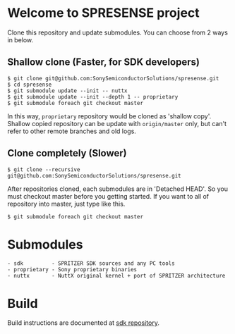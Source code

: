# Welcome to SPRESENSE project

Clone this repository and update submodules. You can choose from 2 ways in below.

## Shallow clone (Faster, for SDK developers)

```
$ git clone git@github.com:SonySemiconductorSolutions/spresense.git
$ cd spresense
$ git submodule update --init -- nuttx
$ git submodule update --init --depth 1 -- proprietary
$ git submodule foreach git checkout master
```

In this way, `proprietary` repository would be cloned as 'shallow copy'.
Shallow copied repository can be update with `origin/master` only, but can't
refer to other remote branches and old logs.

## Clone completely (Slower)

```
$ git clone --recursive git@github.com:SonySemiconductorSolutions/spresense.git
```

After repositories cloned, each submodules are in 'Detached HEAD'.
So you must checkout master before you getting started.
If you want to all of repository into master, just type like this.

```
$ git submodule foreach git checkout master
```

# Submodules

```
- sdk         - SPRITZER SDK sources and any PC tools
- proprietary - Sony proprietary binaries
- nuttx       - NuttX original kernel + port of SPRITZER architecture
```

# Build

Build instructions are documented at [sdk repository](https://github.com/SonySemiconductorSolutions/spresense/tree/master/sdk).
